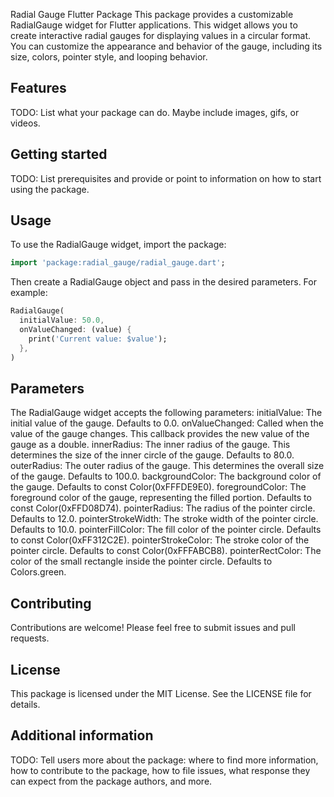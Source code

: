 <!--
This README describes the package. If you publish this package to pub.dev,
this README's contents appear on the landing page for your package.

For information about how to write a good package README, see the guide for
[writing package pages](https://dart.dev/guides/libraries/writing-package-pages).

For general information about developing packages, see the Dart guide for
[creating packages](https://dart.dev/guides/libraries/create-library-packages)
and the Flutter guide for
[developing packages and plugins](https://flutter.dev/developing-packages).
-->

Radial Gauge Flutter Package
This package provides a customizable RadialGauge widget for Flutter applications. This widget allows you to create interactive radial gauges for displaying values in a circular format. You can customize the appearance and behavior of the gauge, including its size, colors, pointer style, and looping behavior.

## Features

TODO: List what your package can do. Maybe include images, gifs, or videos.

## Getting started

TODO: List prerequisites and provide or point to information on how to
start using the package.

## Usage

To use the RadialGauge widget, import the package:

```dart
import 'package:radial_gauge/radial_gauge.dart';
```

Then create a RadialGauge object and pass in the desired parameters. For example:

```dart
RadialGauge(
  initialValue: 50.0,
  onValueChanged: (value) {
    print('Current value: $value');
  },
)
```

## Parameters
The RadialGauge widget accepts the following parameters:
initialValue: The initial value of the gauge. Defaults to 0.0.
onValueChanged: Called when the value of the gauge changes. This callback provides the new value of the gauge as a double.
innerRadius: The inner radius of the gauge. This determines the size of the inner circle of the gauge. Defaults to 80.0.
outerRadius: The outer radius of the gauge. This determines the overall size of the gauge. Defaults to 100.0.
backgroundColor: The background color of the gauge. Defaults to const Color(0xFFFDE9E0).
foregroundColor: The foreground color of the gauge, representing the filled portion. Defaults to const Color(0xFFD08D74).
pointerRadius: The radius of the pointer circle. Defaults to 12.0.
pointerStrokeWidth: The stroke width of the pointer circle. Defaults to 10.0.
pointerFillColor: The fill color of the pointer circle. Defaults to const Color(0xFF312C2E).
pointerStrokeColor: The stroke color of the pointer circle. Defaults to const Color(0xFFFABCB8).
pointerRectColor: The color of the small rectangle inside the pointer circle. Defaults to Colors.green.

## Contributing
Contributions are welcome! Please feel free to submit issues and pull requests.

## License
This package is licensed under the MIT License. See the LICENSE file for details.

## Additional information

TODO: Tell users more about the package: where to find more information, how to
contribute to the package, how to file issues, what response they can expect
from the package authors, and more.
